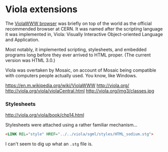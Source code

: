 # Viola extensions

The [ViolaWWW browser](https://en.m.wikipedia.org/wiki/ViolaWWW) was briefly on top of the world as the official recommended browser at CERN. It was named after the scripting language it was implemented in, Viola: Visually Interactive Object-oriented Language and Application.

Most notably, it implemented scripting, stylesheets, and embedded programs long before they ever arrived to HTML proper. (The current version was HTML 3.0.)

Viola was overtaken by Mosaic, on account of Mosaic being compatible with computers people actually used. You know, like Windows.

https://en.m.wikipedia.org/wiki/ViolaWWW
http://viola.org/
http://viola.org/viola/violaCentral.html
http://viola.org/img3/classes.jpg

### Stylesheets

http://viola.org/viola/book/chp14.html

Stylesheets were attached using a rather familiar mechanism...

```html
<LINK REL="style" HREF="../../viola/sgml/styles/HTML_sodium.stg">
```

I can't seem to dig up what an `.stg` file is.
